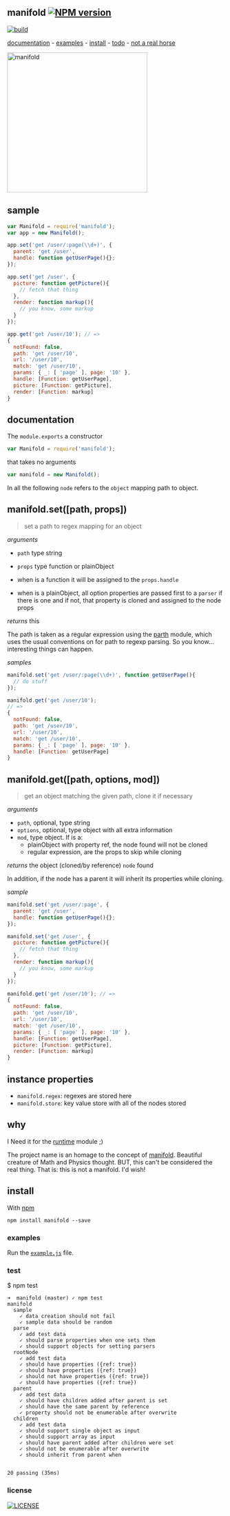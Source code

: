 ## manifold [![NPM version][badge-version]][x-npm]

[![build][badge-build]][x-travis]

[documentation](#documentation) -
[examples](#examples) -
[install](#install) -
[todo](#todo) -
[not a real horse](#why)

<a href="http://en.wikipedia.org/wiki/Lie_group">
  <img alt="manifold" height=325 src="http://upload.wikimedia.org/wikipedia/commons/thumb/1/14/E8Petrie.svg/400px-E8Petrie.svg.png"/>
</a>

## sample

```js
var Manifold = require('manifold');
var app = new Manifold();

app.set('get /user/:page(\\d+)', {
  parent: 'get /user',
  handle: function getUserPage(){};
});

app.set('get /user', {
  picture: function getPicture(){
    // fetch that thing
  },
  render: function markup(){
    // you know, some markup
  }
});

app.get('get /user/10'); // =>
{
  notFound: false,
  path: 'get /user/10',
  url: '/user/10',
  match: 'get /user/10',
  params: { _: [ 'page' ], page: '10' },
  handle: [Function: getUserPage],
  picture: [Function: getPicture],
  render: [Function: markup]
}
```

## documentation

The `module.exports` a constructor
````js
var Manifold = require('manifold');
````

that takes no arguments

```js
var manifold = new Manifold();
```
In all the following `node` refers to the `object` mapping path to object.

## manifold.set([path, props])
> set a path to regex mapping for an object

_arguments_
- `path` type string

- `props` type function or plainObject
 - when is a function it will be assigned to the `props.handle`
 - when is a plainObject, all option properties are passed first to a `parser` if there is one and if not, that property is cloned and assigned to the node props

_returns_ this

The path is taken as a regular expression using the  [parth](http://github.com/stringparser/parth) module, which uses the usual conventions on for path to regexp parsing. So you know... interesting things can happen.

_samples_
```js
manifold.set('get /user/:page(\\d+)', function getUserPage(){
  // do stuff
});

manifold.get('get /user/10');
// =>
{
  notFound: false,
  path: 'get /user/10',
  url: '/user/10',
  match: 'get /user/10',
  params: { _: [ 'page' ], page: '10' },
  handle: [Function: getUserPage]
}

```

## manifold.get([path, options, mod])
> get an object matching the given path, clone it if necessary

_arguments_
 - `path`, optional, type string
 - `options`, optional, type object with all extra information
 - `mod`, type object. If is a:
   - plainObject with property ref, the node found will not be cloned
   - regular expression, are the props to skip while cloning

_returns_ the object (cloned/by reference) `node` found

In addition, if the node has a parent it will inherit its properties while cloning.

_sample_
```js
manifold.set('get /user/:page', {
  parent: 'get /user',
  handle: function getUserPage(){};
});

manifold.set('get /user', {
  picture: function getPicture(){
    // fetch that thing
  },
  render: function markup(){
    // you know, some markup
  }
});

manifold.get('get /user/10'); // =>
{
  notFound: false,
  path: 'get /user/10',
  url: '/user/10',
  match: 'get /user/10',
  params: { _: [ 'page' ], page: '10' },
  handle: [Function: getUserPage],
  picture: [Function: getPicture],
  render: [Function: markup]
}
```

## instance properties

- `manifold.regex`: regexes are stored here
- `manifold.store`: key value store with all of the nodes stored

## why

I Need it for the [runtime](https://github.com/stringparser/runtime) module ;)

The project name is an homage to the concept of  [manifold](http://en.wikipedia.org/wiki/Manifold). Beautiful creature of Math and Physics thought. BUT, this can't be considered the real thing. That is: this is not a manifold. I'd wish!

## install

With [npm](https://npmjs.org)

    npm install manifold --save

### examples
Run the [`example.js`](example.js) file.

### test

$ npm test

```
➜  manifold (master) ✓ npm test
manifold
  sample
    ✓ data creation should not fail
    ✓ sample data should be random
  parse
    ✓ add test data
    ✓ should parse properties when one sets them
    ✓ should support objects for setting parsers
  rootNode
    ✓ add test data
    ✓ should have properties ({ref: true})
    ✓ should have properties ({ref: true})
    ✓ should not have properties ({ref: true})
    ✓ should have properties ({ref: true})
  parent
    ✓ add test data
    ✓ should have children added after parent is set
    ✓ should have the same parent by reference
    ✓ property should not be enumerable after overwrite
  children
    ✓ add test data
    ✓ should support single object as input
    ✓ should support array as input
    ✓ should have parent added after children were set
    ✓ should not be enumerable after overwrite
    ✓ should inherit from parent when


20 passing (35ms)
```

### license

[<img alt="LICENSE" src="http://img.shields.io/npm/l/manifold.svg?style=flat-square"/>](http://opensource.org/licenses/MIT)


[x-npm]: https://npmjs.org/package/manifold
[x-travis]: https://travis-ci.org/stringparser/manifold/builds
[badge-build]: http://img.shields.io/travis/stringparser/manifold/master.svg?style=flat-square
[badge-version]: http://img.shields.io/npm/v/manifold.svg?style=flat-square

